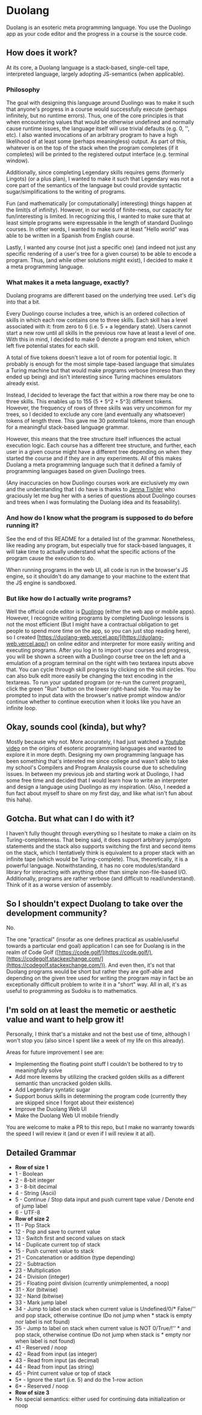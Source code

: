 # Duolang

Duolang is an esoteric meta programming language. You use the Duolingo app as your code editor and the progress in a course is the source code.

## How does it work?

At its core, a Duolang language is a stack-based, single-cell tape, interpreted language, largely adopting JS-semantics (when applicable).

### Philosophy

The goal with designing this language around Duolingo was to make it such that anyone's progress in a course would successfully execute (perhaps infinitely, but no runtime errors). Thus, one of the core principles is that when encountering values that would be otherwise undefined and normally cause runtime issues, the language itself will use trivial defaults (e.g. 0, '', etc). I also wanted invocations of an arbitrary program to have a high likelihood of at least some (perhaps meaningless) output. As part of this, whatever is on the top of the stack when the program completes (if it completes) will be printed to the registered output interface (e.g. terminal window).

Additionally, since completing Legendary skills requires gems (formerly Lingots) (or a plus plan), I wanted to make it such that Legendary was not a core part of the semantics of the language but could provide syntactic sugar/simplifications to the writing of programs.

Fun (and mathematically [or computationally] interesting) things happen at the limit(s of infinity). However, in our world of finite-ness, our capacity for fun/interesting is limited. In recognizing this, I wanted to make sure that at least simple programs were expressable in the length of standard Duolingo courses. In other words, I wanted to make sure at least "Hello world" was able to be written in a Spanish from English course.

Lastly, I wanted any course (not just a specific one) (and indeed not just any specific rendering of a user's tree for a given course) to be able to encode a program. Thus, (and while other solutions might exist), I decided to make it a meta programming language.

### What makes it a meta language, exactly?

Duolang programs are different based on the underlying tree used. Let's dig into that a bit.

Every Duolingo course includes a tree, which is an ordered collection of skills in which each row contains one to three skills. Each skill has a level associated with it: from zero to 6 (i.e. 5 + a legendary state). Users cannot start a new row until all skills in the previous row have at least a level of one. With this in mind, I decided to make 0 denote a program end token, which left five potential states for each skill. 

A total of five tokens doesn't leave a lot of room for potential logic. It probably is enough for the most simple tape-based language that simulates a Turing machine but that would make programs verbose (moreso than they ended up being) and isn't interesting since Turing machines emulators already exist.

Instead, I decided to leverage the fact that within a row there may be one to three skills. This enables up to 155 (5 + 5^2 + 5^3) different tokens. However, the frequency of rows of three skills was very uncommon for my trees, so I decided to exclude any core (and eventually any whatsoever) tokens of length three. This gave me 30 potential tokens, more than enough for a meaningful stack-based language grammar.

However, this means that the tree structure itself influences the actual execution logic. Each course has a different tree structure, and further, each user in a given course might have a different tree depending on when they started the course and if they are in any experiments. All of this makes Duolang a meta programming language such that it defined a family of programming languages based on given Duolingo trees.

(Any inaccuracies on how Duolingo courses work are exclusively my own and the understanding that I do have is thanks to [Jenna Tishler](https://github.com/jtishler) who graciously let me bug her with a series of questions about Duolingo courses and trees when I was formulating the Duolang idea and its feasability).

### And how do I know what the program is supposed to do before running it?

See the end of this README for a detailed list of the grammar. Nonetheless, like reading any program, but especially true for stack-based languages, it will take time to actually understand what the specific actions of the program cause the execution to do.

When running programs in the web UI, all code is run in the browser's JS engine, so it shouldn't do any damange to your machine to the extent that the JS engine is sandboxed.

### But like how do I actually write programs?

Well the official code editor is [Duolingo](https://www.duolingo.com/) (either the web app or mobile apps). However, I recognize writing programs by completing Duolingo lessons is not the most efficient (But I might have a contractual obligation to get people to spend more time on the app, so you can just stop reading here), so I created [https://duolang-web.vercel.app/](https://duolang-web.vercel.app/) on online editor and interpreter for more easily writing and executing programs. After you log in to import your courses and progress, you will be shown a screen with a Duolingo course tree on the left and a emulation of a program terminal on the right with two textarea inputs above that. You can cycle through skill progress by clicking on the skill circles. You can also bulk edit more easily be changing the text encoding in the textareas. To run your updated program (or re-run the current program), click the green "Run" button on the lower right-hand side. You may be prompted to input data with the browser's native prompt window and/or continue whether to continue execution when it looks like you have an infinite loop.

## Okay, sounds cool (kinda), but why?

Mostly because why not. More accurately, I had just watched a [Youtube video](https://www.youtube.com/watch?v=cQ7bcCrJMHc) on the origins of esoteric programming languages and wanted to explore it in more depth. Designing my own programming language has been something that's intereted me since college and wasn't able to take my school's Compilers and Program Analaysis course due to scheduling issues. In between my previous job and starting work at Duolingo, I had some free time and decided that I would learn how to write an interpreter and design a language using Duolingo as my inspiration. (Also, I needed a fun fact about myself to share on my first day, and like what isn't fun about this haha).

## Gotcha. But what can I do with it?

I haven't fully thought through everything so I hesitate to make a claim on its Turing-completeness. That being said, it does support arbitrary jump/goto statements and the stack also supports switching the first and second items on the stack, which I tentatively think is equivalent to a proper stack with an infinite tape (which would be Turing-complete). Thus, theoretically, it is a powerful language. Notwithstanding, it has no core modules/standard library for interacting with anything other than simple non-file-based I/O. Additionally, programs are rather verbose (and difficult to read/understand). Think of it as a worse version of assembly.

## So I shouldn't expect Duolang to take over the development community?

No.

The one "practical" (insofar as one defines practical as usable/useful towards a particular end goal) application I can see for Duolang is in the realm of Code Golf ([https://code.golf/](https://code.golf/), [https://codegolf.stackexchange.com/](https://codegolf.stackexchange.com/)). And even then, it's not that Duolang programs would be short but rather they are golf-able and depending on the given tree used for writing the program may in fact be an exceptionally difficult problem to write it in a "short" way. All in all, it's as useful to programming as Sudoku is to mathematics.

## I'm sold on at least the memetic or aesthetic value and want to help grow it!

Personally, I think that's a mistake and not the best use of time, although I won't stop you (also since I spent like a week of my life on this already).

Areas for future improvement I see are:
* Implementing the floating point stuff I couldn't be bothered to try to meaningfully solve
* Add more lexems by utilizing the cracked golden skills as a different semantic than uncracked golden skills.
* Add Legendary syntatic sugar
* Support bonus skills in determining the program code (currently they are skipped since I forgot about their existence)
* Improve the Duolang Web UI
* Make the Duolang Web UI mobile friendly

You are welcome to make a PR to this repo, but I make no warranty towards the speed I will review it (and or even if I will review it at all).

## Detailed Grammar

* **Row of size 1**
* 1 - Boolean
* 2 - 8-bit integer
* 3 - 8-bit decimal
* 4 - String (Ascii)
* 5 - Continue / Stop data input and push current tape value / Denote end of jump label
* 6 - UTF-8
* **Row of size 2**
* 11 - Pop Stack
* 12 - Pop and save to current value
* 13 - Switch first and second values on stack
* 14 - Duplicate current top of stack
* 15 - Push current value to stack
* 21 - Concatenation or addition (type depending)
* 22 - Subtraction
* 23 - Multiplication
* 24 - Division (integer)
* 25 - Floating point division (currently unimplemented, a noop)
* 31 - Xor (bitwise)
* 32 - Nand (bitwise)
* 33 - Mark jump label
* 34 - Jump to label on stack when current value is Undefined/0/* False/'' and pop stack, otherwise continue (Do not jump when * stack is empty nor label is not found)
* 35 - Jump to label on stack when current value is NOT 0/True/!'' * and pop stack, otherwise continue (Do not jump when stack is * empty nor when label is not found)
* 41 - Reserved / noop
* 42 - Read from input (as integer)
* 43 - Read from input (as decimal)
* 44 - Read from input (as string)
* 45 - Print current value or top of stack
* 5* - Ignore the start (i.e. 5) and do the 1-row action
* 6* - Reserved / noop
* **Row of size 3**
* No special semantics: either used for continuing data initialization or noop
